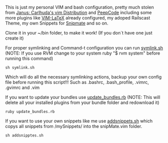 This is just my personal VIM and bash configuration, pretty much stolen from [Janus: Carlhuda's vim Distribution](https://github.com/carlhuda/janus) and [PeepCode](http://peepcode.com/products/smash-into-vim-ii) including some more plugins like [VIM-LaTeX](http://vim-latex.sourceforge.net/) already configured, my adoped Railscast Theme, my own Snippets for [Snipmate](http://www.vim.org/scripts/script.php?script_id=2540) and so on.

Clone it in your ~/bin folder, to make it work! (If you don´t have one just create it)

For proper symlinking and Command-t configuration you can run [symlink.sh](https://github.com/znake/dotfiles/blob/master/symlink.sh) (NOTE: If you use RVM change to your system ruby "$ rvm system" before running this command)

    sh symlink.sh

Which will do all the necessary symlinking actions, backup your own config file before running this script!!!
Such as .bashrc, .bash_profile, .vimrc, .gvimrc and .vim

If you want to update your bundles use [update_bundles.rb](https://github.com/znake/dotfiles/blob/master/vim/update_bundles.rb) (NOTE: This will delete all your installed plugins from your bundle folder and redownload it)

    ruby update_bundles.rb

If you want to use your own snippets like me use [addsnippets.sh](https://github.com/znake/dotfiles/blob/master/vim/mySnippets/addsnippets.sh) which copys all snippets from /mySnippets/ into the snipMate.vim folder.

    sh addsnipptes.sh

